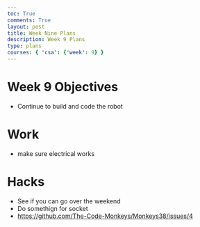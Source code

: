```yaml
---
toc: True
comments: True
layout: post
title: Week Nine Plans
description: Week 9 Plans
type: plans
courses: { 'csa': {'week': 9} }
---
```


# Week 9 Objectives
- Continue to build and code the robot

# Work
- make sure electrical works

# Hacks
- See if you can go over the weekend
- Do somethign for socket
- https://github.com/The-Code-Monkeys/Monkeys38/issues/4

